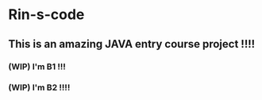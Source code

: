 # Rin-s-code
## This is an amazing JAVA entry course project !!!!
### (WIP) I'm B1 !!!
### (WIP) I'm B2 !!!!